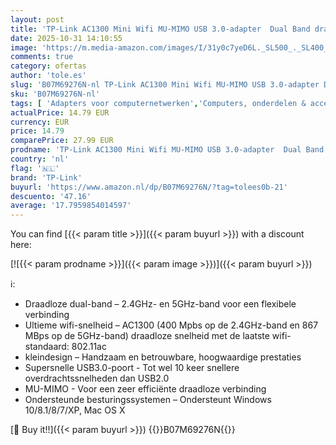 ```yaml
---
layout: post
title: 'TP-Link AC1300 Mini Wifi MU-MIMO USB 3.0-adapter  Dual Band draadloze netwerkadapter  Ondersteunt Windows 11/10/8.1/8/7/XP  Mac OS X  Archer T3U '
date: 2025-10-31 14:10:55
image: 'https://m.media-amazon.com/images/I/31y0c7yeD6L._SL500_._SL400_.jpg'
comments: true
category: ofertas
author: 'tole.es'
slug: 'B07M69276N-nl TP-Link AC1300 Mini Wifi MU-MIMO USB 3.0-adapter Dual Band...'
sku: 'B07M69276N-nl'
tags: [ 'Adapters voor computernetwerken','Computers, onderdelen & accessoires','Elektronica','Netwerkapparaten','USB-netwerkadapters','tp-link','🇳🇱', ]
actualPrice: 14.79 EUR
currency: EUR
price: 14.79
comparePrice: 27.99 EUR
prodname: 'TP-Link AC1300 Mini Wifi MU-MIMO USB 3.0-adapter  Dual Band draadloze netwerkadapter  Ondersteunt Windows 11/10/8.1/8/7/XP  Mac OS X  Archer T3U '
country: 'nl'
flag: '🇳🇱'
brand: 'TP-Link'
buyurl: 'https://www.amazon.nl/dp/B07M69276N/?tag=tolees0b-21'
descuento: '47.16'
average: '17.7959854014597'
---
```


You can find [{{< param title >}}]({{< param buyurl >}}) with a discount here:

[![{{< param prodname >}}]({{< param image >}})]({{< param buyurl >}})

ℹ️:

- Draadloze dual-band – 2.4GHz- en 5GHz-band voor een flexibele verbinding
- Ultieme wifi-snelheid – AC1300 (400 Mpbs op de 2.4GHz-band en 867 MBps op de 5GHz-band) draadloze snelheid met de laatste wifi-standaard: 802.11ac
- kleindesign – Handzaam en betrouwbare, hoogwaardige prestaties
- Supersnelle USB3.0-poort - Tot wel 10 keer snellere overdrachtssnelheden dan USB2.0
- MU-MIMO - Voor een zeer efficiënte draadloze verbinding
- Ondersteunde besturingssystemen – Ondersteunt Windows 10/8.1/8/7/XP, Mac OS X

[🛒 Buy it!!]({{< param buyurl >}})
{{<world>}}B07M69276N{{</world>}}
